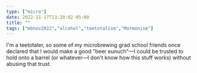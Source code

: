 ```yaml
---
type: ["micro"]
date: 2022-11-17T13:20:02-05:00
title: ""
tags: ["mbnov2022","alcohol","teetotalism","Mormonism"]
---
```

I'm a teetotaler, so some of my microbrewing grad school friends once declared that I would make a good "beer eunuch"—I could be trusted to hold onto a barrel (or whatever—I don't know how this stuff works) without abusing that trust.
